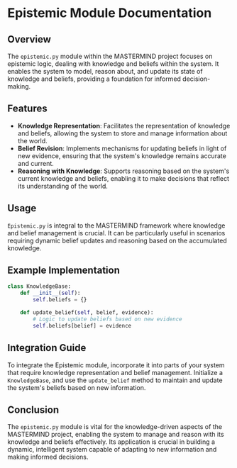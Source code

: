 
# Epistemic Module Documentation

## Overview
The `epistemic.py` module within the MASTERMIND project focuses on epistemic logic, dealing with knowledge and beliefs within the system. It enables the system to model, reason about, and update its state of knowledge and beliefs, providing a foundation for informed decision-making.

## Features
- **Knowledge Representation**: Facilitates the representation of knowledge and beliefs, allowing the system to store and manage information about the world.
- **Belief Revision**: Implements mechanisms for updating beliefs in light of new evidence, ensuring that the system's knowledge remains accurate and current.
- **Reasoning with Knowledge**: Supports reasoning based on the system's current knowledge and beliefs, enabling it to make decisions that reflect its understanding of the world.

## Usage
`Epistemic.py` is integral to the MASTERMIND framework where knowledge and belief management is crucial. It can be particularly useful in scenarios requiring dynamic belief updates and reasoning based on the accumulated knowledge.

## Example Implementation
```python
class KnowledgeBase:
    def __init__(self):
        self.beliefs = {}

    def update_belief(self, belief, evidence):
        # Logic to update beliefs based on new evidence
        self.beliefs[belief] = evidence
```

## Integration Guide
To integrate the Epistemic module, incorporate it into parts of your system that require knowledge representation and belief management. Initialize a `KnowledgeBase`, and use the `update_belief` method to maintain and update the system's beliefs based on new information.

## Conclusion
The `epistemic.py` module is vital for the knowledge-driven aspects of the MASTERMIND project, enabling the system to manage and reason with its knowledge and beliefs effectively. Its application is crucial in building a dynamic, intelligent system capable of adapting to new information and making informed decisions.
